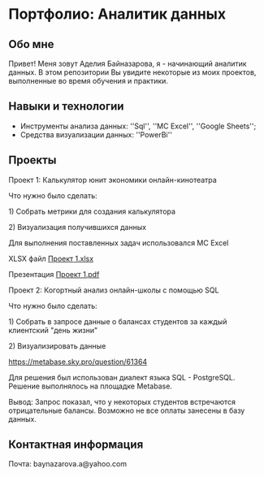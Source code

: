 # Портфолио: Аналитик данных

## Обо мне

Привет! Меня зовут Аделия Байназарова, я - начинающий аналитик данных.
В этом репозитории Вы увидите некоторые из моих проектов, выполненные во время обучения и практики.

## Навыки и технологии
- Инструменты анализа данных: ''Sql'', ''MC Excel'', ''Google Sheets'';
- Средства визуализации данных: ''PowerBi''


## Проекты
<p>Проект 1: Калькулятор юнит экономики онлайн-кинотеатра

<p>Что нужно было сделать:
<p>1) Собрать метрики для создания калькулятора
<p>2) Визуализация получившихся данных
<p>Для выполнения поставленных задач использовался MC Excel

XLSX файл
[Проект 1.xlsx](https://github.com/adelia-baynazarova/My-Portfolio/files/11251076/1.xlsx)

Презентация
[Проект 1.pdf](https://github.com/adelia-baynazarova/My-Portfolio/files/11251267/1.pdf)


<p>Проект 2: Когортный анализ онлайн-школы с помощью SQL

<p>Что нужно было сделать:
<p>1) Собрать в запросе данные о балансах студентов за каждый клиентский "день жизни"
<p>2) Визуализировать данные

https://metabase.sky.pro/question/61364
  
<p>Для решения был использован диалект языка SQL - PostgreSQL. Решение выполнялось на площадке Metabase.

<p>Вывод: Запрос показал, что у некоторых студентов встречаются отрицательные балансы. Возможно не все оплаты занесены в базу данных. 

## Контактная информация
<p> Почта: baynazarova.a@yahoo.com












